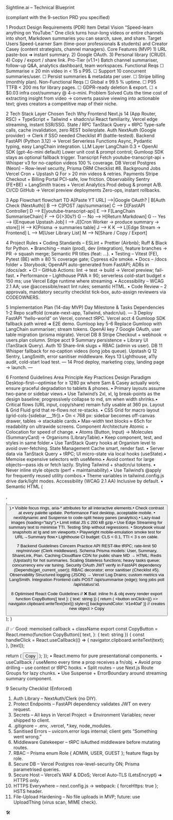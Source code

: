 Sightline.ai – Technical Blueprint

(compliant with the 9-section PRD you specified)
 
1  Product Design Requirements (PDR)
Item	Detail
Vision	“Speed-learn anything on YouTube.” One click turns hour-long videos or entire channels into short, Markdown summaries you can search, save, and share.
Target Users	Speed-Learner Sam (time-poor professionals & students) and Creator Casey (content strategists, channel managers).
Core Features (MVP)	1) URL paste-box ➜ instant summary. 2) Google OAuth. 3) Personal library (CRUD). 4) Copy / export / share link.
Pro-Tier (v1.1+)	Batch channel summariser, follow-up Q&A, analytics dashboard, team workspaces.
Functional Reqs	☐ Summarise ≤ 20 min video in < 15 s P95. ☐ Support 10 concurrent summaries/user. ☐ Persist summaries & metadata per user. ☐ Stripe billing (monthly plan).
Non-Functional Reqs	☐ Global ≥ 99.5 % uptime. ☐ P95 TTFB < 200 ms for library pages. ☐ GDPR-ready deletion & export. ☐ ≤ $0.03 infra cost/summary @ 4-o-mini.
Problem Solved	Cuts the time cost of extracting insight from video → converts passive viewing into actionable text; gives creators a competitive map of their niche.
 
2  Tech Stack
Layer	Chosen Tech	Why
Frontend	Next.js 14 (App Router, RSC) + TypeScript + Tailwind + shadcn/ui	React familiarity, Vercel edge streaming, instant SSR/SSG.
State / RPC	TanStack Query + tRPC	Type-safe calls, cache invalidation, zero REST boilerplate.
Auth	NextAuth (Google provider) → Clerk if SSO needed	Checklist #1 (battle-tested).
Backend	FastAPI (Python 3.12) → Vercel Serverless Functions	Async, Pydantic typing, easy LangChain integration.
LLM Layer	LangChain 0.3 + OpenAI SDK (gpt-4o-mini default)	Lower unit cost & prompt control; Gumloop SDK stays as optional fallback trigger.
Transcript Fetch	youtube-transcript-api + Whisper v3 for no-caption videos	100 % coverage.
DB	Vercel Postgres (Neon) – Row-level security, Prisma ORM	Checklist #8.
Background Jobs	Vercel Cron + Upstash Q	For > 20 min videos & retries.
Payments	Stripe Checkout + Billing Portal	PCI-safe, low friction.
Observability	Sentry (FE+BE) + LangSmith traces + Vercel Analytics	Prod debug & prompt A/B.
CI/CD	GitHub → Vercel preview deployments	Zero-ops, instant rollbacks.
 
3  App Flowchart
flowchart TD
    A[Paste YT URL] -->|Google OAuth? | B[Auth Check (NextAuth)]
    B --> C[POST /api/summarise]
    C --> D[FastAPI Controller]
    D --> E[youtube-transcript-api]
    E --> F[LangChain SummariseChain]
    F --> G{>30s?}
    G -- No --> H[Return Markdown]
    G -- Yes --> I[Enqueue Upstash Job]
    I --> J[[Cron Worker → produce summary → store]]
    H --> K[Prisma → summaries table]
    J --> K
    K --> L[Edge Stream → Frontend]
    L --> M[User Library List]
    M --> N[Share / Copy / Export]
 
4  Project Rules
•	Coding Standards – ESLint + Prettier (Airbnb); Ruff & Black for Python.
•	Branching – main (prod), dev (integration), feature branches → PR → squash merge; Semantic PR titles (feat: …).
•	Testing – Vitest (FE), Pytest (BE) with ≥ 80 % coverage gate; Cypress e2e smoke.
•	Docs – /docs folder + Storybook; OpenAPI auto-generated from FastAPI; ADRs in /docs/adr.
•	CI – GitHub Actions: lint → test → build → Vercel preview; fail-fast.
•	Performance – Lighthouse PWA ≥ 90; serverless cold-start budget ≤ 150 ms; use Vercel Edge runtime where streaming.
•	Accessibility – WCAG 2.1 AA; use @accessible/react lint rules; semantic HTML.
•	Code Review – 2 approvals, mandatory security checklist tick-box, auto-assign reviewers via CODEOWNERS.
 
5  Implementation Plan (14-day MVP)
Day	Milestone & Tasks	Dependencies
1-2	Repo scaffold (create-next-app, Tailwind, shadcn/ui).	—
3	Deploy FastAPI “hello-world” on Vercel, connect tRPC.	Vercel acct
4	Gumloop SDK fallback path wired ➜ E2E demo.	Gumloop key
5-6	Replace Gumloop with LangChain summariser; stream tokens.	OpenAI key
7	Google OAuth, user table migration (prisma migrate).	Vercel DB
8	Stripe Checkout + webhook → users.plan column.	Stripe acct
9	Summary persistence + Library UI (TanStack Query).	Auth
10	Share-link slugs + RBAC (admin vs user).	DB
11	Whisper fallback for no‐caption videos (long jobs queue).	Upstash Q
12	Sentry, LangSmith, error sanitiser middleware.	Keys
13	Lighthouse, a11y audit, cold-start load test.	—
14	Prod deploy, marketing copy, landing page → launch.	—
 
6  Frontend Guidelines
Area	Principle	Key Practices
Design Paradigm	Desktop-first—optimise for ≥ 1280 px where Sam & Casey actually work; ensure graceful degradation to tablets & phones.	• Primary layouts assume two-pane or sidebar views.• Use Tailwind’s 2xl, xl, lg break-points as the design baseline; progressively collapse to md, sm when width shrinks.• Critical flows (URL input, copy/share) remain fully usable at 360 px.
Layout & Grid	Fluid grid that re-flows not re-stacks.	• CSS Grid for macro layout (grid-cols-[sidebar___1fr]).• On < 768 px: sidebar becomes off-canvas drawer, tables → stackable cards.• Max-width text blocks ≈ 65ch for readability on ultrawide screens.
Component Architecture	Atomic + Colocation for speed of change.	• Atoms (Button, Input) → Molecules (SummaryCard) → Organisms (LibraryTable).• Keep component, test, and styles in same folder.• Use TanStack Query hooks at Organism level to avoid over-fetching.
State Management	Cache smart, render fast.	• Server data via TanStack Query + tRPC; UI micro-state via local hooks (useState).• Memoise expensive selectors with useMemo.• Avoid context for large objects—pass ids or fetch lazily.
Styling	Tailwind + shadcn/ui tokens.	• Never inline style objects (perf + maintainability).• Use Tailwind’s @apply for frequently reused utility combos.• Theme variables in tailwind.config.js drive dark/light modes.
Accessibility (WCAG 2.1 AA)	Inclusive by default.	• Semantic HTML (<main>, <nav>, <button>).• Visible focus rings, aria-* attributes for all interactive elements.• Check contrast at every palette update.
Performance	Fast desktop, acceptable mobile.	• next/dynamic and Suspense to code-split heavy panes (analytics).• Lazy-load images (loading="lazy").• Limit initial JS ≤ 200 kB gzip.• Use Edge Streaming for summary text to minimise TTI.
Testing	Ship without regressions.	• Storybook visual snapshots at lg and sm viewports.• Playwright mobile-emulation smoke test for URL→Summary flow.• Lighthouse CI budget: CLS < 0.1, TTI < 3 s on cable.
 
7  Backend Guidelines
Concern	Practice
API	REST-like tRPC; rate-limit 50 req/min/user (Clerk middleware).
Schema	Prisma models: User, Summary, ShareLink, Plan.
Caching	Cloudflare CDN for public share MD → HTML; Redis (Upstash) for hot summaries.
Scaling	Stateless functions; heavy tasks queue; concurrency env var tuning.
Security	OAuth JWT verify in FastAPI dependency (Depends(get_current_user)); RBAC decorator; error sanitiser (Checklist #5).
Observability	Structured logging (JSON) → Vercel Log Drains; custom metrics via LangSmith.
Integration	Frontend calls POST /api/summarise (edge); long jobs poll /api/status/:id.
 
8  Optimised React Code Guidelines
//  ❌  Bad: inline fn & obj every render
export function CopyButton({ text }: { text: string }) {
  return (
    <button
      onClick={() => navigator.clipboard.writeText(text)}
      style={{ backgroundColor: '#1e40af' }}  // creates new object
    >
      Copy
    </button>
  );
}

//  ✅  Good: memoised callback + className
export const CopyButton = React.memo(function CopyButton({
  text,
}: { text: string }) {
  const handleClick = React.useCallback(() => {
    navigator.clipboard.writeText(text);
  }, [text]);

  return (
    <button
      onClick={handleClick}
      className="bg-blue-700 text-white px-3 py-1 rounded"
    >
      Copy
    </button>
  );
});
•	React.memo for pure presentational components.
•	useCallback / useMemo every time a prop receives a fn/obj.
•	Avoid prop drilling – use context or tRPC hooks.
•	Split routes – use Next.js Route Groups for lazy chunks.
•	Use Suspense + ErrorBoundary around streaming summary component.
 
9  Security Checklist (Enforced)
1.	Auth Library – NextAuth/Clerk (no DIY).
2.	Protect Endpoints – FastAPI dependency validates JWT on every request.
3.	Secrets – All keys in Vercel Project → Environment Variables; never shipped to client.
4.	.gitignore – .env, .vercel, *.key, node_modules.
5.	Sanitised Errors – uvicorn.error logs internal; client gets “Something went wrong.”
6.	Middleware Gatekeeper – tRPC isAuthed middleware before mutating routes.
7.	RBAC – Prisma enum Role { ADMIN, USER, GUEST }; feature flags by role.
8.	Secure DB – Vercel Postgres row-level-security ON; Prisma parametrised queries.
9.	Secure Host – Vercel’s WAF & DDoS; Vercel Auto-TLS (LetsEncrypt) ➜ HTTPS only.
10.	HTTPS Everywhere – next.config.js → webpack: { forceHttps: true }; HSTS header.
11.	File-Upload Hardening – No file uploads in MVP; future: use UploadThing (virus scan, MIME check).
 
 🛠️

